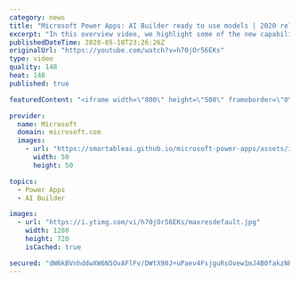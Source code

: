 ```yaml
---
category: news
title: "Microsoft Power Apps: AI Builder ready to use models | 2020 release wave 1 overview"
excerpt: "In this overview video, we highlight some of the new capabilities included in the latest update to Microsoft Power Apps, AI Builder ready to use models.     Here are the capabilities covered:   • Entity extraction helps you by identifying and extracting people, dates, places, locations, etc. from text"
publishedDateTime: 2020-05-18T23:26:26Z
originalUrl: "https://youtube.com/watch?v=h70jOr56EKs"
type: video
quality: 148
heat: 148
published: true

featuredContent: "<iframe width=\"800\" height=\"500\" frameborder=\"0\" src=\"https://www.youtube.com/embed/h70jOr56EKs\" allow=\"accelerometer; autoplay; encrypted-media; gyroscope; picture-in-picture\" allowfullscreen></iframe>"

provider:
  name: Microsoft
  domain: microsoft.com
  images:
    - url: "https://smartableai.github.io/microsoft-power-apps/assets/images/organizations/microsoft.com-50x50.jpg"
      width: 50
      height: 50

topics:
  - Power Apps
  - AI Builder

images:
  - url: "https://i.ytimg.com/vi/h70jOr56EKs/maxresdefault.jpg"
    width: 1280
    height: 720
    isCached: true

secured: "dW6kBVnhddwXW6N5OvAFlFv/DWtX90J+uPaev4FsjguRsOvew1mJ4B0fakzNPozB1F1QqKzCW+kk1er3dLZSbRyqxbTPrmQ4vU5vmhcucdw8Mv41EOi87Z+zFOWg97TKggPmOsZ5T2/Rcd6Pz2pbf/T4UUOT8tDUGD/c2MT+uWPjYl3XApnSN5k9Lh9fqWZsfqCNVLpSAynocN7c1l9Xd0c58yqCIbiBB+TOnssW7ReWHPt255Nl6yzDOBjbFoPX/uEDQ+8Z9VyH0vbbErMbJsavbvKNW7upY+8aU9ZywU1+bRI7vrCoo4Hpvm4qH8yfW68KmYd9H9y+htTVKxfBqjAEamAQ13zSvLoIZXjCs5TIYLWKudGppZokS1Kq3Nwh6S6Pps7WlWTD/weY+EmTslGk3qN8OJIfH8Qxy3Oglymmz93dUqliuvx1H+9fGMEE;z3AbfelbOAiIauqBg3dH6g=="
---
```


